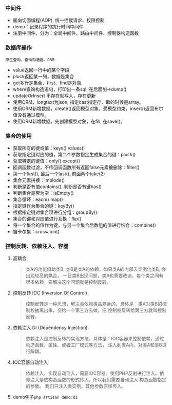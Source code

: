 ### 中间件
- 面向切面编程(AOP), 统一拦截请求、权限控制
- demo：记录程序的执行时间中间件
- 注册中间件，分为：全局中间件、路由中间件、控制器构造函数

### 数据库操作
`原生查询、查询构造器、ORM`
- value返回一行中的某个字段
- pluck返回某一列，数据是集合
- get多行是集合，first、find是对象
- where查询构造语句，打印出一条sql, 在后面加->dump()
- updateOrInsert 不存在就写入，存在更新
- 使用ORM，longtext为json, 指定cast指定存、取的时候是array。
- 使用ORM新增数据，create()返回模型对象、受模型约束，insert()返回布尔值没有通过模型。
- 使用ORM新增数据，先创建模型对象，在fill, 在save()。

### 集合的使用
- 获取所有的键或值：keys() values()
- 获取指定键对应的值，第二个参数指定生成集合的键：pluck()
- 获取特定的键值：only() except()
- 回调函数过滤，不传回调函数所有返回false元素被删除：filter()
- 第一个first(), 最后一个last(), 前面两个take(2)
- 集合元素拼接：implode()
- 判断是否有值contains(), 判断是否有键has()
- 判断集合是否为空：isEmpty()
- 集合循环：each() map()
- 指定键作为集合的键：keyBy()
- 根据指定键对集合项进行分组：groupBy()
- 集合的键和对应值进行互换：flip()
- 将一个集合的值作为键，与另一个集合后数组的值进行结合：combine()
- 笛卡尔集：crossJoin()

### 控制反转、依赖注入、容器
1. 高耦合
    > 类A的功能借助类B, 类B是类A的依赖，如果类A的内部去实例化类B, 会出现较高的耦合，
    一旦类B出现问题，类A也需要改造。每个类之间有很多依赖，要解决这个问题就是控制反转。
2. 控制反转 IOC (Inversion Of Control)
    > 控制反转是一种思想，解决类依赖类高耦合的。具体是：类A对类B的控制权抽离出来，交给一个第三方去做，把
    控制权反转给第三方就叫控制反转。
3. 依赖注入 DI (Dependency Injection)
    > 依赖注入是控制反转的实现方法。具体是：IOC容器来控制依赖，通过构造函数、属性、或者工厂模式等方法，
    注入到类A内，对类A和类B进行解耦。
4. IOC容器自动注入
    > 依赖注入，实现自动注入，需要IOC容器。使用PHP反射进行注入。依赖注入是依构造函数的形式传入，所以我们需要自动注入
    构造函数指定的参数。 我们只注入类实例，其他参数原样传入。
5. demo例子`php artisan demo:di`


